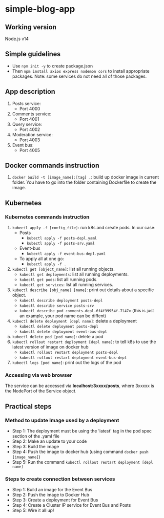 # simple-blog-app
## Working version
Node.js v14

## Simple guidelines
* Use `npm init -y` to create package.json
* Then `npm install axios express nodemon cors` to install appropriate packages. Note: some services do not need all of those packages.

## App description
1. Posts service: 
    * Port 4000
2. Comments service: 
    * Port 4001
3. Query service: 
    * Port 4002
4. Moderation service: 
    * Port 4003
5. Event bus: 
    * Port 4005

## Docker commands instruction
1. `docker build -t [image_name]:[tag] .`: build up docker image in current folder. You have to go into the folder containing Dockerfile to create the image.

## Kubernetes
### Kubernetes commands instruction
1. `kubectl apply -f [config_file]`: run k8s and create pods. In our case:
    * Posts
        + `kubectl apply -f posts-depl.yaml`
        + `kubectl apply -f posts-srv.yaml`
    * Event-bus
        + `kubectl apply -f event-bus-depl.yaml`
    * To apply all at one go:
        + `kubectl apply -f .`
2. `kubectl get [object_name]`: list all running objects.
    + `kubectl get deployments`: list all running deployments.
    + `kubectl get pods`: list all running pods.
    + `kubectl get services`: list all running services.
3. `kubectl describe [obj_name] [name]`: print out details about a specific object.
    + `kubectl describe deployment posts-depl`
    + `kubectl describe service posts-srv`
    + `kubectl describe pod comments-depl-6f4f99954f-7l47x` (this is just an example, your pod name can be diffent)
4. `kubectl delete deployment [depl name]`: delete a deployment
    + `kubectl delete deployment posts-depl`
    + `kubectl delete deployment event-bus-depl`
5. `kubectl delete pod [pod name]`: delete a pod
6. `kubectl rollout restart deployment [depl name]`: to tell k8s to use the latest version of image on docker hub
    + `kubectl rollout restart deployment posts-depl`
    + `kubectl rollout restart deployment event-bus-depl`
7. `kubectl logs [pod name]`: print out the logs of the pod

### Accessing via web browser
The service can be accessed via **localhost:3xxxx/posts**, where 3xxxxx is the NodePort of the Service object.

## Practical steps
### Method to update Image used by a deployment
* Step 1: The deployment must be using the 'latest' tag in the pod spec section of the .yaml file
* Step 2: Make an update to your code
* Step 3: Build the image
* Step 4: Push the image to docker hub (using command `docker push [image_name]`)
* Step 5: Run the command `kubectl rollout restart deployment [depl name]`

### Steps to create connection between services
* Step 1: Build an image for the Event Bus
* Step 2: Push the image to Docker Hub
* Step 3: Create a deployment for Event Bus
* Step 4: Create a Cluster IP service for Event Bus and Posts
* Step 5: Wire it all up!